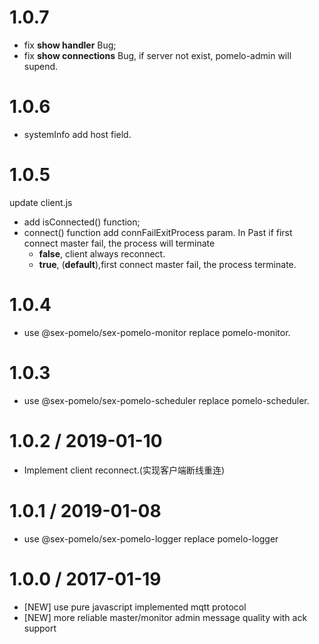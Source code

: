 1.0.7
=================
  * fix **show handler** Bug;
  * fix **show connections** Bug, if server not exist, pomelo-admin will supend.

1.0.6
=================
  * systemInfo add host field.


1.0.5
=================
update client.js
  * add isConnected() function;
  * connect() function add connFailExitProcess param. In Past if first connect master fail, the process will terminate
     - **false**, client always reconnect.
     - **true**, (**default**),first connect master fail, the process terminate.


1.0.4
=================
  * use @sex-pomelo/sex-pomelo-monitor replace pomelo-monitor.

1.0.3
=================
  *  use @sex-pomelo/sex-pomelo-scheduler replace pomelo-scheduler.


1.0.2 / 2019-01-10
=================
  * Implement client reconnect.(实现客户端断线重连) 

1.0.1 / 2019-01-08
=================
  * use @sex-pomelo/sex-pomelo-logger replace pomelo-logger 


1.0.0 / 2017-01-19
=================
  * [NEW] use pure javascript implemented mqtt protocol
  * [NEW] more reliable master/monitor admin message quality with ack support
